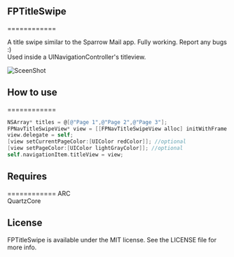 ## FPTitleSwipe
============

A title swipe similar to the Sparrow Mail app. Fully working. Report any bugs :)  
Used inside a UINavigationController's titleview.

![SceenShot](https://i.imgur.com/wkmIX.png "SceenShot")

## How to use
============

``` objective-c
NSArray* titles = @[@"Page 1",@"Page 2",@"Page 3"];
FPNavTitleSwipeView* view = [[FPNavTitleSwipeView alloc] initWithFrame:CGRectMake(0, 0, 120, 40) titleItems:titles];
view.delegate = self;
[view setCurrentPageColor:[UIColor redColor]]; //optional
[view setPageColor:[UIColor lightGrayColor]]; //optional
self.navigationItem.titleView = view;
```


## Requires
============
ARC  
QuartzCore






## License

FPTitleSwipe is available under the MIT license. See the LICENSE file for more info.




